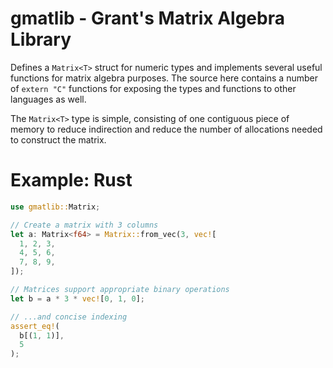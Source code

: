 # gmatlib - Grant's Matrix Algebra Library

Defines a `Matrix<T>` struct for numeric types and implements several useful functions for matrix algebra purposes.
The source here contains a number of `extern "C"` functions for exposing the types and functions to other languages
as well.

The `Matrix<T>` type is simple, consisting of one contiguous piece of memory to reduce indirection and reduce
the number of allocations needed to construct the matrix.


# Example: Rust
```rust
use gmatlib::Matrix;

// Create a matrix with 3 columns
let a: Matrix<f64> = Matrix::from_vec(3, vec![
  1, 2, 3,
  4, 5, 6,
  7, 8, 9,
]);

// Matrices support appropriate binary operations
let b = a * 3 * vec![0, 1, 0];

// ...and concise indexing 
assert_eq!(
  b[(1, 1)],
  5
);
```
